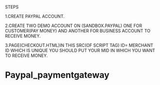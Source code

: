 STEPS


1.CREATE PAYPAL ACCOUNT.

2.CREATE TWO DEMO ACCOUNT ON (SANDBOX.PAYPAL) ONE FOR CUSTOMER(PAY MONEY) AND ANOTHER FOR BUSINESS ACCOUNT TO RECEIVE MONEY.



3.PAGE(CHECKOUT.HTML)IN THIS SRC(OF SCRIPT TAG) ID= MERCHANT ID WHICH IS UNIQUE YOU SHOULD PUT YOUR MID IN WHICH YOU WANT TO RECEIVE MONEY.

# Paypal_paymentgateway
